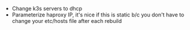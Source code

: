 - Change k3s servers to dhcp
- Parameterize haproxy IP, it's nice if this is static b/c you don't have to change your etc/hosts file after each rebuild
